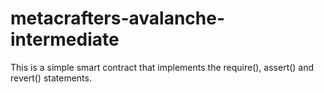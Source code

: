 # metacrafters-avalanche-intermediate
This is a simple smart contract that implements the require(), assert() and revert() statements.

